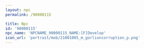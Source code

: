 ```yaml
---
layout: npc
permalink: /90000115

title: Npc
id: '90000115'
npc_name: 'NPCNAME_90000115_NAME:[F]Develop'
icon_url: 'portrait/mob/21001005_m_gorlioncorruption_p.png'
---
```

